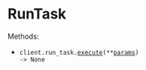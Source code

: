 # RunTask

Methods:

- <code title="post /run-task">client.run_task.<a href="./src/dafkn/resources/run_task.py">execute</a>(\*\*<a href="src/dafkn/types/run_task_execute_params.py">params</a>) -> None</code>
